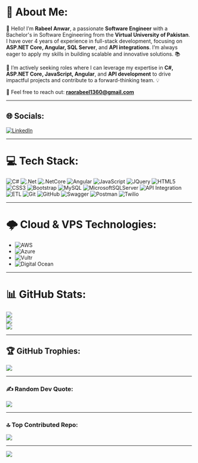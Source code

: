 # 💫 About Me:
👋 Hello! I’m **Rabeel Anwar**, a passionate **Software Engineer** with a Bachelor's in Software Engineering from the **Virtual University of Pakistan**. I have over 4 years of experience in full-stack development, focusing on **ASP.NET Core, Angular, SQL Server**, and **API integrations**. I’m always eager to apply my skills in building scalable and innovative solutions. 📚

🚀 I’m actively seeking roles where I can leverage my expertise in **C#, ASP.NET Core, JavaScript, Angular**, and **API development** to drive impactful projects and contribute to a forward-thinking team. 💡

📧 Feel free to reach out: **raorabeel1360@gmail.com**

---

## 🌐 Socials:
[![LinkedIn](https://img.shields.io/badge/LinkedIn-%230077B5.svg?logo=linkedin&logoColor=white)](https://www.linkedin.com/in/rabeel-anwar)

---

# 💻 Tech Stack:
![C#](https://img.shields.io/badge/c%23-%23239120.svg?style=for-the-badge&logo=csharp&logoColor=white) ![.Net](https://img.shields.io/badge/.NET-5C2D91?style=for-the-badge&logo=.net&logoColor=white) ![.NetCore](https://img.shields.io/badge/.NET%20Core-5C2D91?style=for-the-badge&logo=dotnet&logoColor=white) ![Angular](https://img.shields.io/badge/angular-%23DD0031.svg?style=for-the-badge&logo=angular&logoColor=white) ![JavaScript](https://img.shields.io/badge/javascript-%23323330.svg?style=for-the-badge&logo=javascript&logoColor=%23F7DF1E) ![JQuery](https://img.shields.io/badge/jquery-%230769AD.svg?style=for-the-badge&logo=jquery&logoColor=white) ![HTML5](https://img.shields.io/badge/html5-%23E34F26.svg?style=for-the-badge&logo=html5&logoColor=white) ![CSS3](https://img.shields.io/badge/css3-%231572B6.svg?style=for-the-badge&logo=css3&logoColor=white) ![Bootstrap](https://img.shields.io/badge/bootstrap-%238511FA.svg?style=for-the-badge&logo=bootstrap&logoColor=white) ![MySQL](https://img.shields.io/badge/mysql-4479A1.svg?style=for-the-badge&logo=mysql&logoColor=white) ![MicrosoftSQLServer](https://img.shields.io/badge/Microsoft%20SQL%20Server-CC2927?style=for-the-badge&logo=microsoft%20sql%20server&logoColor=white) ![API Integration](https://img.shields.io/badge/API%20Integration-FF6C37?style=for-the-badge&logo=api&logoColor=white) ![ETL](https://img.shields.io/badge/ETL-4CAF50.svg?style=for-the-badge&logo=etl&logoColor=white) ![Git](https://img.shields.io/badge/git-%23F05033.svg?style=for-the-badge&logo=git&logoColor=white) ![GitHub](https://img.shields.io/badge/github-%23121011.svg?style=for-the-badge&logo=github&logoColor=white) ![Swagger](https://img.shields.io/badge/-Swagger-%23Clojure?style=for-the-badge&logo=swagger&logoColor=white) ![Postman](https://img.shields.io/badge/Postman-FF6C37?style=for-the-badge&logo=postman&logoColor=white) ![Twilio](https://img.shields.io/badge/Twilio-F22F46?style=for-the-badge&logo=Twilio&logoColor=white)

---

# 🌩 Cloud & VPS Technologies:
- ![AWS](https://img.shields.io/badge/AWS-%23FF9900.svg?style=for-the-badge&logo=amazon-aws&logoColor=white)
- ![Azure](https://img.shields.io/badge/Azure-0078D4.svg?style=for-the-badge&logo=microsoft-azure&logoColor=white)
- ![Vultr](https://img.shields.io/badge/Vultr-007BFC.svg?style=for-the-badge&logo=vultr&logoColor=white)
- ![Digital Ocean](https://img.shields.io/badge/Digital%20Ocean-%230080FF.svg?style=for-the-badge&logo=digitalocean&logoColor=white)

---

# 📊 GitHub Stats:
![](https://github-readme-stats.vercel.app/api?username=RabeelAnwar&theme=dark&hide_border=false&include_all_commits=true&count_private=true)<br/>
![](https://github-readme-streak-stats.herokuapp.com/?user=RabeelAnwar&theme=dark&hide_border=false)<br/>
![](https://github-readme-stats.vercel.app/api/top-langs/?username=RabeelAnwar&theme=dark&hide_border=false&include_all_commits=true&count_private=true&layout=compact)

---

## 🏆 GitHub Trophies:
![](https://github-profile-trophy.vercel.app/?username=RabeelAnwar&theme=radical&no-frame=false&no-bg=false&margin-w=4)

---

### ✍️ Random Dev Quote:
![](https://quotes-github-readme.vercel.app/api?type=horizontal&theme=radical)

---

### 🔝 Top Contributed Repo:
![](https://github-contributor-stats.vercel.app/api?username=RabeelAnwar&limit=5&theme=dark&combine_all_yearly_contributions=true)

---

[![](https://visitcount.itsvg.in/api?id=RabeelAnwar&icon=5&color=3)](https://visitcount.itsvg.in)
